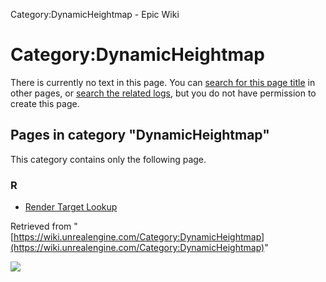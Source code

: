 Category:DynamicHeightmap - Epic Wiki                    

Category:DynamicHeightmap
=========================

There is currently no text in this page. You can [search for this page title](/Special:Search/DynamicHeightmap "Special:Search/DynamicHeightmap") in other pages, or [search the related logs](https://wiki.unrealengine.com/index.php?title=Special:Log&page=Category:DynamicHeightmap), but you do not have permission to create this page.

Pages in category "DynamicHeightmap"
------------------------------------

This category contains only the following page.

### R

*   [Render Target Lookup](/Render_Target_Lookup "Render Target Lookup")

Retrieved from "[https://wiki.unrealengine.com/Category:DynamicHeightmap](https://wiki.unrealengine.com/Category:DynamicHeightmap)"

  ![](https://tracking.unrealengine.com/track.png)